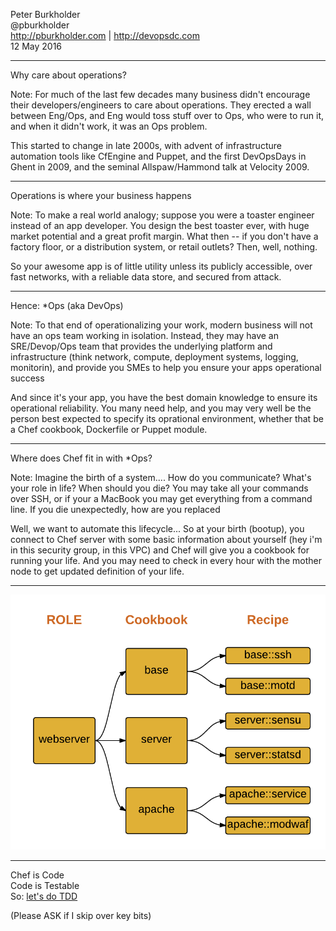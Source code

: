 Peter Burkholder<br>
@pburkholder<br>
http://pburkholder.com | http://devopsdc.com<br>
12 May 2016

---

Why care about operations?

Note:  For much of the last few decades many business didn't encourage their developers/engineers to care about operations.  They erected a wall between Eng/Ops, and Eng would toss stuff over to Ops, who were to run it, and when it didn't work, it was an Ops problem.

This started to change in late 2000s, with advent of infrastructure automation tools like CfEngine and Puppet, and the first DevOpsDays in Ghent in 2009, and the seminal Allspaw/Hammond talk at Velocity 2009.

----

Operations is where your business happens

Note: To make a real world analogy; suppose you were a toaster engineer instead of an app developer. You design the best toaster ever, with huge market potential and a great profit margin. What then -- if you don't have a factory floor, or a distribution system, or retail outlets? Then, well, nothing.

So your awesome app is of little utility unless its publicly accessible, over fast networks, with a reliable data store, and secured from attack.  

----

Hence: \*Ops (aka DevOps)

Note: To that end of operationalizing your work, modern business will not have an ops team working in isolation. Instead, they may have an SRE/Devop/Ops team that provides the underlying platform and infrastructure (think network, compute, deployment systems, logging, monitorin), and provide you SMEs to help you ensure your apps operational success

And since it's your app, you have the best domain knowledge to ensure its operational reliability.  You many need help, and you may very well be the person best expected to specify its oprational environment, whether that be a Chef cookbook, Dockerfile or Puppet module.

---

Where does Chef fit in with \*Ops?


Note: Imagine the birth of a system....  How do you communicate? What's your role in life? When should you die?
You may take all your commands over SSH, or if your a MacBook you may get everything from a command line. If you die unexpectedly, how are you replaced

Well, we want to automate this lifecycle...  So at your birth (bootup), you connect to Chef server with some basic information about yourself (hey i'm in this security group, in this VPC) and Chef will give you a cookbook for running your life. And you may need to check in every hour with the mother node to get updated definition of your life.

----

![Roles cookbooks recipes](images/role.png)

----

Chef is Code<br>
Code is Testable<br>
So: [let's do TDD](./README.md)

(Please ASK if I skip over key bits)
